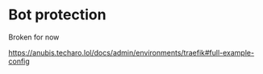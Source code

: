 # Bot protection

Broken for now

https://anubis.techaro.lol/docs/admin/environments/traefik#full-example-config
